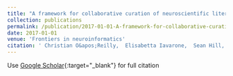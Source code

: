 ```yaml
---
title: "A framework for collaborative curation of neuroscientific literature"
collection: publications
permalink: /publication/2017-01-01-A-framework-for-collaborative-curation-of-neuroscientific-literature
date: 2017-01-01
venue: 'Frontiers in neuroinformatics'
citation: ' Christian O&apos;Reilly,  Elisabetta Iavarone,  Sean Hill, &quot;A framework for collaborative curation of neuroscientific literature.&quot; Frontiers in neuroinformatics, 2017.'
---
```

Use [Google Scholar](https://scholar.google.com/scholar?q=A+framework+for+collaborative+curation+of+neuroscientific+literature){:target="_blank"} for full citation